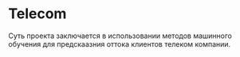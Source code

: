 # Telecom

Суть проекта заключается в использовании методов машинного обучения для предскаазния оттока клиентов телеком компании.
